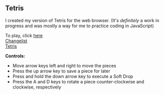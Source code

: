 ## Tetris

I created my version of Tetris for the web browser. (It's _definitely_ a work in progress and was mostly a way for me to practice coding in JavaScript)

To play, click [here](https://htmlpreview.github.io/?https://github.com/anniebryan/tetris/blob/master/index.html) <br>
[Changelist](https://github.com/anniebryan/tetris/blob/master/CHANGELOG.md) <br>
[Tetris](https://trello.com/b/YJVNgNXC/tetris-game)

<b>Controls:</b>
<ul>
  <li>Move arrow keys left and right to move the pieces</li>
  <li>Press the up arrow key to save a piece for later</li>
  <li>Press and hold the down arrow key to execute a Soft Drop</li>
  <li>Press the A and D keys to rotate a piece counter-clockwise and clockwise, respectively</li>
</ul>
